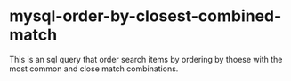 # mysql-order-by-closest-combined-match
This is an sql query that order search items by ordering by thoese with the most common  and close match combinations.
